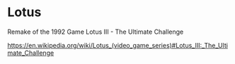 # Lotus
Remake of the 1992 Game Lotus III - The Ultimate Challenge

https://en.wikipedia.org/wiki/Lotus_(video_game_series)#Lotus_III:_The_Ultimate_Challenge
